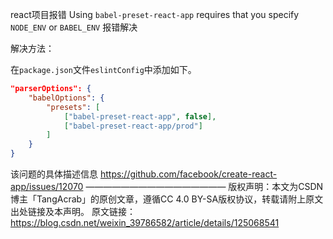 react项目报错 Using `babel-preset-react-app` requires that you specify `NODE_ENV` or `BABEL_ENV` 报错解决

解决方法：

在`package.json`文件`eslintConfig`中添加如下。

```json
"parserOptions": {
    "babelOptions": {
        "presets": [
            ["babel-preset-react-app", false],
            ["babel-preset-react-app/prod"]
        ]
    }
}
```

该问题的具体描述信息
https://github.com/facebook/create-react-app/issues/12070
————————————————
版权声明：本文为CSDN博主「TangAcrab」的原创文章，遵循CC 4.0 BY-SA版权协议，转载请附上原文出处链接及本声明。
原文链接：https://blog.csdn.net/weixin_39786582/article/details/125068541
